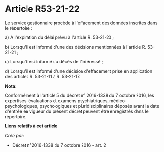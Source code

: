 # Article R53-21-22

Le service gestionnaire procède à l'effacement des données inscrites dans le répertoire : 

a) A l'expiration du délai prévu à l'article R. 53-21-20 ; 

b) Lorsqu'il est informé d'une des décisions mentionnées à l'article R. 53-21-21 ; 

c) Lorsqu'il est informé du décès de l'intéressé ; 

d) Lorsqu'il est informé d'une décision d'effacement prise en application des articles R. 53-21-11 à R. 53-21-17.

**Nota:**

Conformément à l'article 5 du décret n° 2016-1338 du 7 octobre 2016, les expertises, évaluations et examens psychiatriques,
médico-psychologiques, psychologiques et pluridisciplinaires déposés avant la date d'entrée en vigueur du présent décret
peuvent être enregistrés dans le répertoire.

**Liens relatifs à cet article**

_Créé par_:

  - Décret n°2016-1338 du 7 octobre 2016 - art. 2
